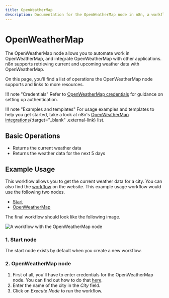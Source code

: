 ```yaml
---
title: OpenWeatherMap
description: Documentation for the OpenWeatherMap node in n8n, a workflow automation platform. Includes details of operations and configuration, and links to examples and credentials information.
---
```


# OpenWeatherMap

The OpenWeatherMap node allows you to automate work in OpenWeatherMap, and integrate OpenWeatherMap with other applications. n8n supports retrieving current and upcoming weather data with OpenWeatherMap.

On this page, you'll find a list of operations the OpenWeatherMap node supports and links to more resources.

!!! note "Credentials"
    Refer to [OpenWeatherMap credentials](/integrations/builtin/credentials/openweathermap/) for guidance on setting up authentication. 

!!! note "Examples and templates"
    For usage examples and templates to help you get started, take a look at n8n's [OpenWeatherMap integrations](https://n8n.io/integrations/openweathermap/){:target="_blank" .external-link} list.


## Basic Operations

* Returns the current weather data
* Returns the weather data for the next 5 days

## Example Usage

This workflow allows you to get the current weather data for a city. You can also find the [workflow](https://n8n.io/workflows/460) on the website. This example usage workflow would use the following two nodes.
- [Start](/integrations/builtin/core-nodes/n8n-nodes-base.start/)
- [OpenWeatherMap]()

The final workflow should look like the following image.

![A workflow with the OpenWeatherMap node](/_images/integrations/builtin/app-nodes/openweathermap/workflow.png)

### 1. Start node

The start node exists by default when you create a new workflow.

### 2. OpenWeatherMap node

1. First of all, you'll have to enter credentials for the OpenWeatherMap node. You can find out how to do that [here](/integrations/builtin/credentials/openweathermap/).
2. Enter the name of the city in the *City* field.
3. Click on *Execute Node* to run the workflow.






